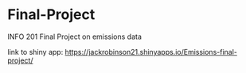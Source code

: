 # Final-Project
INFO 201 Final Project on emissions data

link to shiny app: https://jackrobinson21.shinyapps.io/Emissions-final-project/